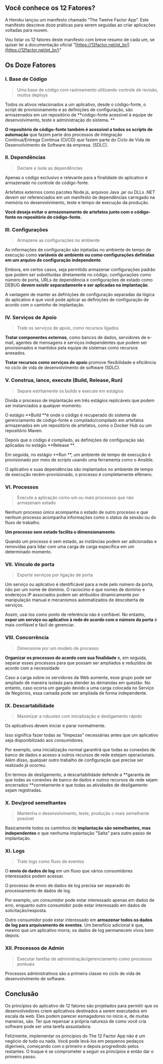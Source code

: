 ## Você conhece os 12 Fatores?

A Heroku lançou um manifesto chamado “The Twelve Factor App”.
Este manifesto descreve doze práticas para serem seguidas ao criar aplicações voltadas para nuvem.

Vou listar os 12 fatores deste manifesto com breve resumo de cada um, se quiser ler a documentação oficial "[https://12factor.net/pt_br/](https://12factor.net/pt_br/)"

## Os Doze Fatores
### I. Base de Código
> Uma base de código com rastreamento utilizando controle de revisão, muitos deploys

Todos os ativos relacionados a um aplicativo, desde o código-fonte, o script de provisionamento e as definições de configuração, são armazenados em um repositório de **código-fonte acessível à equipe de desenvolvimento, teste e administração do sistema. **

**O repositório de código-fonte também é acessível a todos os scripts de automação** que fazem parte dos processos de Integração Contínua/Entrega Contínua (CI/CD) que fazem parte do Ciclo de Vida de Desenvolvimento de Software da empresa. (SDLC).

### II. Dependências
> Declare e isole as dependências

Apenas o código exclusivo e relevante para a finalidade do aplicativo é armazenado no controle do código-fonte. 

Artefatos externos como pacotes Node.js, arquivos Java .jar ou DLLs .NET devem ser referenciados em um manifesto de dependências carregado na memória no desenvolvimento, teste e tempo de execução da produção. 

**Você deseja evitar o armazenamento de artefatos junto com o código-fonte no repositório de código-fonte.**

### III. Configurações
> Armazene as configurações no ambiente

As informações de configuração são injetadas no ambiente de tempo de execução como **variáveis ​​de ambiente ou como configurações definidas em um arquivo de configuração independente**. 

Embora, em certos casos, seja permitido armazenar configurações padrão que podem ser substituídas diretamente no código, configurações como número de porta, URLs de dependência e configurações de estado como DEBUG **devem existir separadamente e ser aplicadas na implantação**.

A vantagem de manter as definições de configuração separadas da lógica do aplicativo é que você pode aplicar as definições de configuração de acordo com o caminho de implantação.

### IV. Serviços de Apoio
> Trate os serviços de apoio, como recursos ligados

**Tratar componentes externos**, como bancos de dados, servidores de e-mail, agentes de mensagens e serviços independentes que podem ser provisionados e mantidos pela equipe de sistemas como recursos anexados. 

**Tratar recursos como serviços de apoio** promove flexibilidade e eficiência no ciclo de vida de desenvolvimento de software (SDLC).

### V. Construa, lance, execute (Build, Release, Run)
> Separe estritamente os builds e execute em estágios

Divida o processo de implantação em três estágios replicáveis ​​que podem ser instanciados a qualquer momento. 

O estágio **Build **é onde o código é recuperado do sistema de gerenciamento de código-fonte e compilado/compilado em artefatos armazenados em um repositório de artefatos, como o Docker Hub ou um repositório Maven. 

Depois que o código é compilado, as definições de configuração são aplicadas no estágio **Release **.

 Em seguida, no estágio **Run **, um ambiente de tempo de execução é provisionado por meio de scripts usando uma ferramenta como o Ansible. 

O aplicativo e suas dependências são implantados no ambiente de tempo de execução recém-provisionado, o processo é completamente efêmero.

### VI. Processos
> Execute a aplicação como um ou mais processos que não armazenam estado

Nenhum processo único acompanha o estado de outro processo e que nenhum processo acompanha informações como o status da sessão ou do fluxo de trabalho.

**Um processo sem estado facilita o dimensionamento**. 

Quando um processo é sem estado, as instâncias podem ser adicionadas e removidas para lidar com uma carga de carga específica em um determinado momento.

### VII. Vínculo de porta
> Exporte serviços por ligação de porta

Um serviço ou aplicativo é identificável para a rede pelo número da porta, não por um nome de domínio. O raciocínio é que nomes de domínio e endereços IP associados podem ser atribuídos dinamicamente por manipulação manual e mecanismos automatizados de descoberta de serviços. 

Assim, usá-los como ponto de referência não é confiável. No entanto, **expor um serviço ou aplicativo à rede de acordo com o número da porta** é mais confiável e fácil de gerenciar.

### VIII. Concorrência
> Dimensione por um modelo de processo

**Organizar os processos de acordo com sua finalidade** e, em seguida, separar esses processos para que possam ser ampliados e reduzidos de acordo com a necessidade

Caso a carga sobre os servidores da Web aumente, esse grupo pode ser ampliado de maneira isolada para atender às demandas em questão. No entanto, caso ocorra um gargalo devido a uma carga colocada no Serviço de Negócios, essa camada pode ser ampliada de forma independente.

### IX. Descartabilidade
> Maximizar a robustez com inicialização e desligamento rápido

Os aplicativos devem iniciar e parar normalmente. 

Isso significa fazer todas as "limpezas" necessárias antes que um aplicativo seja disponibilizado aos consumidores.

Por exemplo, uma inicialização normal garantirá que todas as conexões de banco de dados e acesso a outros recursos de rede estejam operacionais. Além disso, qualquer outro trabalho de configuração que precise ser realizado já ocorreu.

Em termos de desligamento, a descartabilidade defende a **garantia de que todas as conexões de banco de dados e outros recursos de rede sejam encerrados **corretamente e que todas as atividades de desligamento sejam registradas.

### X. Dev/prod semelhantes
> Mantenha o desenvolvimento, teste, produção o mais semelhante possível

Basicamente todos os caminhos de **implantação são semelhantes, mas independentes** e que nenhuma implantação "Salta"  para outro passo de implantação.



### XI. Logs
> Trate logs como fluxo de eventos

O **envio de dados de log** em um fluxo que vários consumidores interessados ​​podem acessar.

O processo de envio de dados de log precisa ser separado do processamento de dados de log. 

Por exemplo, um consumidor pode estar interessado apenas em dados de erro, enquanto outro consumidor pode estar interessado em dados de solicitação/resposta. 

Outro consumidor pode estar interessado em **armazenar todos os dados de log para arquivamento de eventos**. Um benefício adicional é que, mesmo que um aplicativo morra, os dados de log permanecem vivos bem depois.

### XII. Processos de Admin
> Executar tarefas de administração/gerenciamento como processos pontuais

Processos administrativos são a primeira classe no ciclo de vida de desenvolvimento de software. 

## Conclusão

Os princípios do aplicativo de 12 fatores são projetados para permitir que os desenvolvedores criem aplicativos destinados a serem executados em escala da web. Eles podem parecer esmagadores no início e, de muitas maneiras, são. Ter que repensar a própria natureza de como você cria software pode ser uma tarefa assustadora.

Felizmente, implementar os princípios do The 12 Factor App não é um negócio de tudo ou nada. Você pode levá-los em pequenos pedaços digeríveis, começando com o primeiro e depois progredindo pelos restantes. O truque é se comprometer a seguir os princípios e então dar o primeiro passo.


